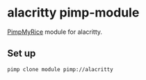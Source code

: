 # alacritty pimp-module

[PimpMyRice](https://github.com/daddodev/pimpmyrice) module for alacritty.

## Set up

```bash
pimp clone module pimp://alacritty
```
